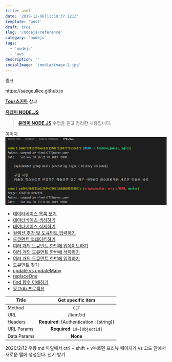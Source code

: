 ```yaml
---
title: asdf
date: '2019-12-06T11:50:37.121Z'
template: 'post'
draft: true
slug: '/nodejs/reference'
category: 'nodejs'
tags:
  - 'nodejs'
  - 'aws'
description: ''
socialImage: '/media/image-2.jpg'
---
```


링크

https://saegeullee.github.io

**[Tour스키마](https://saegeullee.github.io/nodejs/mongoose-basic)** 참고

**[유데미 NODE.JS](https://www.udemy.com/course/nodejs-express-mongodb-bootcamp/)**

> **[유데미 NODE.JS](https://www.udemy.com/course/nodejs-express-mongodb-bootcamp/)** 수업을 듣고 정리한 내용입니다.

이미지
![git squash5](/media/gitsquash5.png)

- [데이터베이스 목록 보기](#데이터베이스-목록-보기)
- [데이터베이스 생성하기](#데이터베이스-생성하기)
- [데이터베이스 삭제하기](#데이터베이스-삭제하기)
- [컬렉션 추가 및 도큐먼트 입력하기](#컬렉션-추가-및-도큐먼트-입력하기)
- [도큐먼트 업데이트하기](#도큐먼트-업데이트하기)
- [여러 개의 도큐먼트 한번에 업데이트하기](#여러-개의-도큐먼트-한번에-업데이트하기)
- [여러 개의 도큐먼트 한번에 삭제하기](#여러-개의-도큐먼트-한번에-삭제하기)
- [여러 개의 도큐먼트 한번에 입력하기](#여러-개의-도큐먼트-한번에-입력하기)
- [도큐먼트 찾기](#도큐먼트-찾기)
- [update vs updateMany](#update-vs-updatemany)
- [replaceOne](#replaceone)
- [find 함수 이해하기](#find-함수-이해하기)
- [몽고db 프로젝션](#몽고db-프로젝션)

| Title       |             Get specific item             |
| ----------- | :---------------------------------------: |
| Method      |                   `GET`                   |
| URL         |                 /item/:id                 |
| Headers     | **Required**: {Authentication : [string]} |
| URL Params  |       **Required**: `id=[ObjectId]`       |
| Data Params |                 **None**                  |

2020/2/12
우왕 md 파일에서 ctrl + shift + v누르면 프리뷰 페이지가 vs 코드 안에서 새로운 탭에 생성된다. 신기 방기
